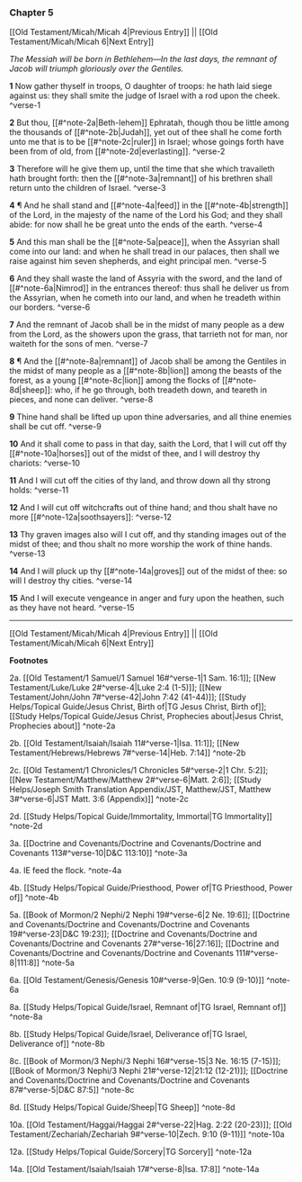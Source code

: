 ### Chapter 5

[[Old Testament/Micah/Micah 4|Previous Entry]]  ||  [[Old Testament/Micah/Micah 6|Next Entry]]

*The Messiah will be born in Bethlehem—In the last days, the remnant of Jacob will triumph gloriously over the Gentiles.*

**1**  Now gather thyself in troops, O daughter of troops: he hath laid siege against us: they shall smite the judge of Israel with a rod upon the cheek. ^verse-1

**2**  But thou, [[#^note-2a|Beth-lehem]] Ephratah, though thou be little among the thousands of [[#^note-2b|Judah]], yet out of thee shall he come forth unto me that is to be [[#^note-2c|ruler]] in Israel; whose goings forth have been from of old, from [[#^note-2d|everlasting]]. ^verse-2

**3**  Therefore will he give them up, until the time that she which travaileth hath brought forth: then the [[#^note-3a|remnant]] of his brethren shall return unto the children of Israel. ^verse-3

**4**  ¶ And he shall stand and [[#^note-4a|feed]] in the [[#^note-4b|strength]] of the Lord, in the majesty of the name of the Lord his God; and they shall abide: for now shall he be great unto the ends of the earth. ^verse-4

**5**  And this man shall be the [[#^note-5a|peace]], when the Assyrian shall come into our land: and when he shall tread in our palaces, then shall we raise against him seven shepherds, and eight principal men. ^verse-5

**6**  And they shall waste the land of Assyria with the sword, and the land of [[#^note-6a|Nimrod]] in the entrances thereof: thus shall he deliver us from the Assyrian, when he cometh into our land, and when he treadeth within our borders. ^verse-6

**7**  And the remnant of Jacob shall be in the midst of many people as a dew from the Lord, as the showers upon the grass, that tarrieth not for man, nor waiteth for the sons of men. ^verse-7

**8**  ¶ And the [[#^note-8a|remnant]] of Jacob shall be among the Gentiles in the midst of many people as a [[#^note-8b|lion]] among the beasts of the forest, as a young [[#^note-8c|lion]] among the flocks of [[#^note-8d|sheep]]: who, if he go through, both treadeth down, and teareth in pieces, and none can deliver. ^verse-8

**9**  Thine hand shall be lifted up upon thine adversaries, and all thine enemies shall be cut off. ^verse-9

**10**  And it shall come to pass in that day, saith the Lord, that I will cut off thy [[#^note-10a|horses]] out of the midst of thee, and I will destroy thy chariots: ^verse-10

**11**  And I will cut off the cities of thy land, and throw down all thy strong holds: ^verse-11

**12**  And I will cut off witchcrafts out of thine hand; and thou shalt have no more [[#^note-12a|soothsayers]]: ^verse-12

**13**  Thy graven images also will I cut off, and thy standing images out of the midst of thee; and thou shalt no more worship the work of thine hands. ^verse-13

**14**  And I will pluck up thy [[#^note-14a|groves]] out of the midst of thee: so will I destroy thy cities. ^verse-14

**15**  And I will execute vengeance in anger and fury upon the heathen, such as they have not heard. ^verse-15


---
[[Old Testament/Micah/Micah 4|Previous Entry]]  ||  [[Old Testament/Micah/Micah 6|Next Entry]]


**Footnotes**


2a. [[Old Testament/1 Samuel/1 Samuel 16#^verse-1|1 Sam. 16:1]]; [[New Testament/Luke/Luke 2#^verse-4|Luke 2:4 (1-5)]]; [[New Testament/John/John 7#^verse-42|John 7:42 (41-44)]]; [[Study Helps/Topical Guide/Jesus Christ, Birth of|TG Jesus Christ, Birth of]]; [[Study Helps/Topical Guide/Jesus Christ, Prophecies about|Jesus Christ, Prophecies about]] ^note-2a

2b. [[Old Testament/Isaiah/Isaiah 11#^verse-1|Isa. 11:1]]; [[New Testament/Hebrews/Hebrews 7#^verse-14|Heb. 7:14]] ^note-2b

2c. [[Old Testament/1 Chronicles/1 Chronicles 5#^verse-2|1 Chr. 5:2]]; [[New Testament/Matthew/Matthew 2#^verse-6|Matt. 2:6]]; [[Study Helps/Joseph Smith Translation Appendix/JST, Matthew/JST, Matthew 3#^verse-6|JST Matt. 3:6 (Appendix)]] ^note-2c

2d. [[Study Helps/Topical Guide/Immortality, Immortal|TG Immortality]] ^note-2d

3a. [[Doctrine and Covenants/Doctrine and Covenants/Doctrine and Covenants 113#^verse-10|D&C 113:10]] ^note-3a

4a. IE feed the flock. ^note-4a

4b. [[Study Helps/Topical Guide/Priesthood, Power of|TG Priesthood, Power of]] ^note-4b

5a. [[Book of Mormon/2 Nephi/2 Nephi 19#^verse-6|2 Ne. 19:6]]; [[Doctrine and Covenants/Doctrine and Covenants/Doctrine and Covenants 19#^verse-23|D&C 19:23]]; [[Doctrine and Covenants/Doctrine and Covenants/Doctrine and Covenants 27#^verse-16|27:16]]; [[Doctrine and Covenants/Doctrine and Covenants/Doctrine and Covenants 111#^verse-8|111:8]] ^note-5a

6a. [[Old Testament/Genesis/Genesis 10#^verse-9|Gen. 10:9 (9-10)]] ^note-6a

8a. [[Study Helps/Topical Guide/Israel, Remnant of|TG Israel, Remnant of]] ^note-8a

8b. [[Study Helps/Topical Guide/Israel, Deliverance of|TG Israel, Deliverance of]] ^note-8b

8c. [[Book of Mormon/3 Nephi/3 Nephi 16#^verse-15|3 Ne. 16:15 (7-15)]]; [[Book of Mormon/3 Nephi/3 Nephi 21#^verse-12|21:12 (12-21)]]; [[Doctrine and Covenants/Doctrine and Covenants/Doctrine and Covenants 87#^verse-5|D&C 87:5]] ^note-8c

8d. [[Study Helps/Topical Guide/Sheep|TG Sheep]] ^note-8d

10a. [[Old Testament/Haggai/Haggai 2#^verse-22|Hag. 2:22 (20-23)]]; [[Old Testament/Zechariah/Zechariah 9#^verse-10|Zech. 9:10 (9-11)]] ^note-10a

12a. [[Study Helps/Topical Guide/Sorcery|TG Sorcery]] ^note-12a

14a. [[Old Testament/Isaiah/Isaiah 17#^verse-8|Isa. 17:8]] ^note-14a